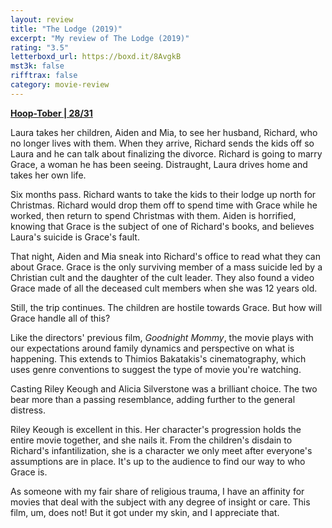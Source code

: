 ```yaml
---
layout: review
title: "The Lodge (2019)"
excerpt: "My review of The Lodge (2019)"
rating: "3.5"
letterboxd_url: https://boxd.it/8AvgkB
mst3k: false
rifftrax: false
category: movie-review
---
```


<b><a href="https://boxd.it/pRQY0/detail" target="_blank" rel="noopener">Hoop-Tober | 28/31</a></b>

Laura takes her children, Aiden and Mia, to see her husband, Richard, who no longer lives with them. When they arrive, Richard sends the kids off so Laura and he can talk about finalizing the divorce. Richard is going to marry Grace, a woman he has been seeing. Distraught, Laura drives home and takes her own life.

Six months pass. Richard wants to take the kids to their lodge up north for Christmas. Richard would drop them off to spend time with Grace while he worked, then return to spend Christmas with them. Aiden is horrified, knowing that Grace is the subject of one of Richard's books, and believes Laura's suicide is Grace's fault.

That night, Aiden and Mia sneak into Richard's office to read what they can about Grace. Grace is the only surviving member of a mass suicide led by a Christian cult and the daughter of the cult leader. They also found a video Grace made of all the deceased cult members when she was 12 years old.

Still, the trip continues. The children are hostile towards Grace. But how will Grace handle all of this?

Like the directors' previous film, <i>Goodnight Mommy</i>, the movie plays with our expectations around family dynamics and perspective on what is happening. This extends to Thimios Bakatakis's cinematography, which uses genre conventions to suggest the type of movie you're watching.

Casting Riley Keough and Alicia Silverstone was a brilliant choice. The two bear more than a passing resemblance, adding further to the general distress.

Riley Keough is excellent in this. Her character's progression holds the entire movie together, and she nails it. From the children's disdain to Richard's infantilization, she is a character we only meet after everyone's assumptions are in place. It's up to the audience to find our way to who Grace is.

As someone with my fair share of religious trauma, I have an affinity for movies that deal with the subject with any degree of insight or care. This film, um, does not! But it got under my skin, and I appreciate that.
